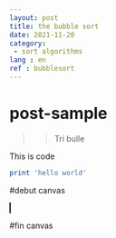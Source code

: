 ```yaml
---
layout: post
title: the bubble sort
date: 2021-11-20
category: 
 - sort algorithms 
lang : en
ref : bubblesort
---
```

# post-sample
> >Tri bulle

This is code
```ruby
print 'hello world'
```

#debut canvas

<canvas id="myCanvas" width="200" height="100" style="border:1px solid #000000;">
</canvas> 

<script>
var c = document.getElementById("myCanvas");
var ctx = c.getContext("2d");
ctx.beginPath();
ctx.arc(95, 50, 40, 0, 2 * Math.PI);
ctx.stroke();
</script> 

#fin canvas
